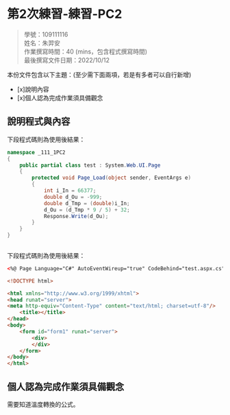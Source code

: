 ﻿# 第2次練習-練習-PC2
>
>學號：109111116 
><br />
>姓名：朱羿安 
><br />
>作業撰寫時間：40 (mins，包含程式撰寫時間)
><br />
>最後撰寫文件日期：2022/10/12
>

本份文件包含以下主題：(至少需下面兩項，若是有多者可以自行新增)
- [x]說明內容
- [x]個人認為完成作業須具備觀念

## 說明程式與內容


下段程式碼則為使用後結果：

```csharp
namespace _111_1PC2
{
    public partial class test : System.Web.UI.Page
    {
        protected void Page_Load(object sender, EventArgs e)
        {
            int i_In = 66377;
            double d_Ou = -999;
            double d_Tmp = (double)i_In;
            d_Ou = (d_Tmp * 9 / 5) + 32;
            Response.Write(d_Ou);
        }
    }
}
    

```

下段程式碼則為使用後結果：

```html
<%@ Page Language="C#" AutoEventWireup="true" CodeBehind="test.aspx.cs" Inherits="_111_1PC2.test" %>

<!DOCTYPE html>

<html xmlns="http://www.w3.org/1999/xhtml">
<head runat="server">
<meta http-equiv="Content-Type" content="text/html; charset=utf-8"/>
    <title></title>
</head>
<body>
    <form id="form1" runat="server">
        <div>
        </div>
    </form>
</body>
</html>

```


## 個人認為完成作業須具備觀念

需要知道溫度轉換的公式。

